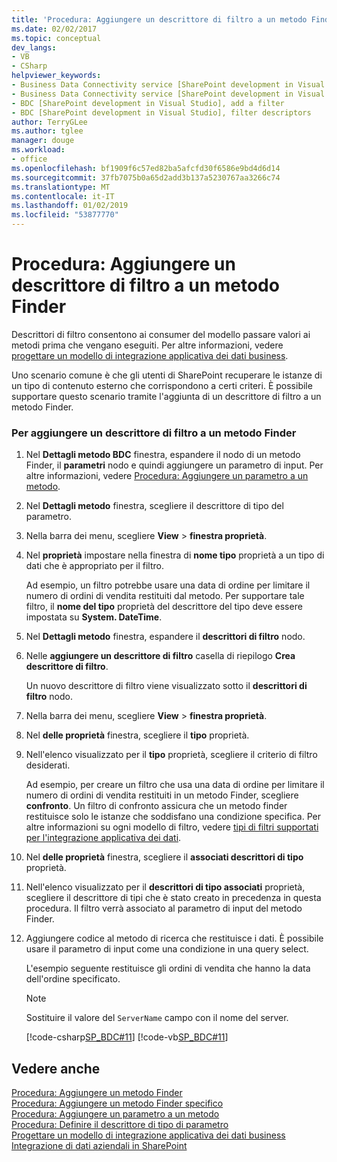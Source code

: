 ```yaml
---
title: 'Procedura: Aggiungere un descrittore di filtro a un metodo Finder | Microsoft Docs'
ms.date: 02/02/2017
ms.topic: conceptual
dev_langs:
- VB
- CSharp
helpviewer_keywords:
- Business Data Connectivity service [SharePoint development in Visual Studio], filter descriptors
- Business Data Connectivity service [SharePoint development in Visual Studio], add a filter
- BDC [SharePoint development in Visual Studio], add a filter
- BDC [SharePoint development in Visual Studio], filter descriptors
author: TerryGLee
ms.author: tglee
manager: douge
ms.workload:
- office
ms.openlocfilehash: bf1909f6c57ed82ba5afcfd30f6586e9bd4d6d14
ms.sourcegitcommit: 37fb7075b0a65d2add3b137a5230767aa3266c74
ms.translationtype: MT
ms.contentlocale: it-IT
ms.lasthandoff: 01/02/2019
ms.locfileid: "53877770"
---
```

# <a name="how-to-add-a-filter-descriptor-to-a-finder-method"></a>Procedura: Aggiungere un descrittore di filtro a un metodo Finder
  Descrittori di filtro consentono ai consumer del modello passare valori ai metodi prima che vengano eseguiti. Per altre informazioni, vedere [progettare un modello di integrazione applicativa dei dati business](../sharepoint/designing-a-business-data-connectivity-model.md).  
  
 Uno scenario comune è che gli utenti di SharePoint recuperare le istanze di un tipo di contenuto esterno che corrispondono a certi criteri. È possibile supportare questo scenario tramite l'aggiunta di un descrittore di filtro a un metodo Finder.  
  
### <a name="to-add-a-filter-descriptor-to-a-finder-method"></a>Per aggiungere un descrittore di filtro a un metodo Finder  
  
1.  Nel **Dettagli metodo BDC** finestra, espandere il nodo di un metodo Finder, il **parametri** nodo e quindi aggiungere un parametro di input. Per altre informazioni, vedere [Procedura: Aggiungere un parametro a un metodo](../sharepoint/how-to-add-a-parameter-to-a-method.md).  
  
2.  Nel **Dettagli metodo** finestra, scegliere il descrittore di tipo del parametro.  
  
3.  Nella barra dei menu, scegliere **View** > **finestra proprietà**.  
  
4.  Nel **proprietà** impostare nella finestra di **nome tipo** proprietà a un tipo di dati che è appropriato per il filtro.  
  
     Ad esempio, un filtro potrebbe usare una data di ordine per limitare il numero di ordini di vendita restituiti dal metodo. Per supportare tale filtro, il **nome del tipo** proprietà del descrittore del tipo deve essere impostata su **System. DateTime**.  
  
5.  Nel **Dettagli metodo** finestra, espandere il **descrittori di filtro** nodo.  
  
6.  Nelle **aggiungere un descrittore di filtro** casella di riepilogo **Crea descrittore di filtro**.  
  
     Un nuovo descrittore di filtro viene visualizzato sotto il **descrittori di filtro** nodo.  
  
7.  Nella barra dei menu, scegliere **View** > **finestra proprietà**.  
  
8.  Nel **delle proprietà** finestra, scegliere il **tipo** proprietà.  
  
9. Nell'elenco visualizzato per il **tipo** proprietà, scegliere il criterio di filtro desiderati.  
  
     Ad esempio, per creare un filtro che usa una data di ordine per limitare il numero di ordini di vendita restituiti in un metodo Finder, scegliere **confronto**. Un filtro di confronto assicura che un metodo finder restituisce solo le istanze che soddisfano una condizione specifica. Per altre informazioni su ogni modello di filtro, vedere [tipi di filtri supportati per l'integrazione applicativa dei dati](http://go.microsoft.com/fwlink/?LinkId=169287).  
  
10. Nel **delle proprietà** finestra, scegliere il **associati descrittori di tipo** proprietà.  
  
11. Nell'elenco visualizzato per il **descrittori di tipo associati** proprietà, scegliere il descrittore di tipi che è stato creato in precedenza in questa procedura. Il filtro verrà associato al parametro di input del metodo Finder.  
  
12. Aggiungere codice al metodo di ricerca che restituisce i dati. È possibile usare il parametro di input come una condizione in una query select.  
  
     L'esempio seguente restituisce gli ordini di vendita che hanno la data dell'ordine specificato.  
  
    > [!NOTE]  
    >  Sostituire il valore del `ServerName` campo con il nome del server.  
  
     [!code-csharp[SP_BDC#11](../sharepoint/codesnippet/CSharp/SP_BDC/bdcmodel1/salesorderservice.cs#11)]
     [!code-vb[SP_BDC#11](../sharepoint/codesnippet/VisualBasic/sp_bdc/bdcmodel1/salesorderservice.vb#11)]  
  
## <a name="see-also"></a>Vedere anche
 [Procedura: Aggiungere un metodo Finder](../sharepoint/how-to-add-a-finder-method.md)   
 [Procedura: Aggiungere un metodo Finder specifico](../sharepoint/how-to-add-a-specific-finder-method.md)   
 [Procedura: Aggiungere un parametro a un metodo](../sharepoint/how-to-add-a-parameter-to-a-method.md)   
 [Procedura: Definire il descrittore di tipo di parametro](../sharepoint/how-to-define-the-type-descriptor-of-a-parameter.md)   
 [Progettare un modello di integrazione applicativa dei dati business](../sharepoint/designing-a-business-data-connectivity-model.md)   
 [Integrazione di dati aziendali in SharePoint](../sharepoint/integrating-business-data-into-sharepoint.md)  

